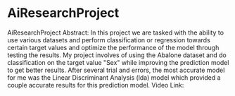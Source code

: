 # AiResearchProject
AiResearchProject
Abstract: 
In this project we are tasked with the ability to use various datasets and perform classification or regression towards certain target values and optimize the performance of the model through testing the results. My project involves of using the Abalone dataset and do classification on the target value "Sex" while improving the prediction model to get better results. After several trial and errors, the most accurate model for me was the Linear Discriminant Analysis (lda) model which provided a couple accurate results for this prediction model.
Video Link:

